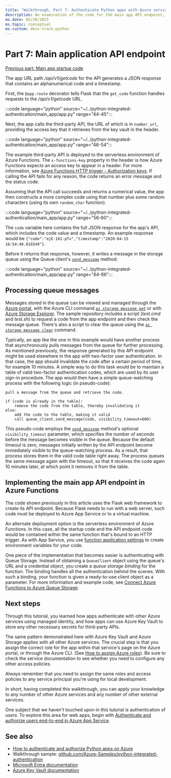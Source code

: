 ```yaml
---
title: "Walkthrough, Part 7: Authenticate Python apps with Azure services"
description: An examination of the code for the main app API endpoint, which uses the third-party API endpoint and writes a message to Azure Queue Storage.
ms.date: 05/28/2025
ms.topic: conceptual
ms.custom: devx-track-python
---
```


# Part 7: Main application API endpoint

[Previous part: Main app startup code](walkthrough-tutorial-authentication-06.md)

The app URL path */api/v1/getcode* for the API generates a JSON response that contains an alphanumerical code and a timestamp.

First, the `@app.route` decorator tells Flask that the `get_code` function handles requests to the */api/v1/getcode* URL.

:::code language="python" source="~/../python-integrated-authentication/main_app/app.py" range="44-45":::

Next, the app calls the third-party API, the URL of which is in `number_url`, providing the access key that it retrieves from the key vault in the header.

:::code language="python" source="~/../python-integrated-authentication/main_app/app.py" range="46-54":::

The example third-party API is deployed to the serverless environment of Azure Functions. The `x-functions-key` property in the header is how Azure Functions expects an access key to appear in a header. For more information, see [Azure Functions HTTP trigger - Authorization keys](/azure/azure-functions/functions-bindings-http-webhook-trigger?tabs=csharp#authorization-keys). If calling the API fails for any reason, the code returns an error message and the status code.

Assuming that the API call succeeds and returns a numerical value, the app then constructs a more complex code using that number plus some random characters (using its own `random_char` function).

:::code language="python" source="~/../python-integrated-authentication/main_app/app.py" range="56-60":::

The `code` variable here contains the full JSON response for the app's API, which includes the code value and a timestamp. An example response would be `{"code":"ojE-161-pTv","timestamp":"2020-04-15 16:54:48.816549"}`.

Before it returns that response, however, it writes a message in the storage queue using the Queue client's [`send_message`](/python/api/azure-storage-queue/azure.storage.queue.queueclient#send-message-content----kwargs-) method:

:::code language="python" source="~/../python-integrated-authentication/main_app/app.py" range="64-66":::

## Processing queue messages

Messages stored in the queue can be viewed and managed through the [Azure portal](/azure/storage/queues/storage-quickstart-queues-portal#view-message-properties), with the Azure CLI command [`az storage message get`](/cli/azure/storage/message#az-storage-message-get) or with [Azure Storage Explorer](https://azure.microsoft.com/features/storage-explorer/). The sample repository includes a script (*test.cmd* and *test.sh*) to request a code from the app endpoint and then check the message queue. There's also a script to clear the queue using the [`az storage message clear`](/cli/azure/storage/message#az-storage-message-clear) command.

Typically, an app like the one in this example would have another process that asynchronously pulls messages from the queue for further processing. As mentioned previously, the response generated by this API endpoint might be used elsewhere in the app with two-factor user authentication. In that case, the app should invalidate the code after a certain period of time, for example 10 minutes. A simple way to do this task would be to maintain a table of valid two-factor authentication codes, which are used by its user sign-in procedure. The app would then have a simple queue-watching process with the following logic (in pseudo-code):

```pseudo
pull a message from the queue and retrieve the code.

if (code is already in the table):
    remove the code from the table, thereby invalidating it
else:
    add the code to the table, making it valid
    call queue_client.send_message(code, visibility_timeout=600)
```

This pseudo-code employs the [`send_message`](/python/api/azure-storage-queue/azure.storage.queue.queueclient#send-message-content----kwargs-) method's optional `visibility_timeout` parameter, which specifies the number of seconds before the message becomes visible in the queue. Because the default timeout is zero, messages initially written by the API endpoint become immediately visible to the queue-watching process. As a result, that process stores them in the valid code table right away. The process queues the same message again with the timeout, so that it receives the code again 10 minutes later, at which point it removes it from the table.

## Implementing the main app API endpoint in Azure Functions

The code shown previously in this article uses the Flask web framework to create its API endpoint. Because Flask needs to run with a web server, such code must be deployed to Azure App Service or to a virtual machine.

An alternate deployment option is the serverless environment of Azure Functions. In this case, all the startup code and the API endpoint code would be contained within the same function that's bound to an HTTP trigger. As with App Service, you use [function application settings](/azure/azure-functions/functions-how-to-use-azure-function-app-settings#settings) to create environment variables for your code.

One piece of the implementation that becomes easier is authenticating with Queue Storage. Instead of obtaining a `QueueClient` object using the queue's URL and a credential object, you create a *queue storage binding* for the function. The binding handles all the authentication behind the scenes. With such a binding, your function is given a ready-to-use client object as a parameter. For more information and example code, see [Connect Azure Functions to Azure Queue Storage](/azure/azure-functions/functions-add-output-binding-storage-queue-cli?tabs=bash%2Cbrowser&pivots=programming-language-python).

## Next steps

Through this tutorial, you learned how apps authenticate with other Azure services using managed identity, and how apps can use Azure Key Vault to store any other necessary secrets for third-party APIs.

The same pattern demonstrated here with Azure Key Vault and Azure Storage applies with all other Azure services. The crucial step is that you assign the correct role for the app within that service's page on the Azure portal, or through the Azure CLI. (See [How to assign Azure roles](/azure/role-based-access-control/role-assignments-steps)). Be sure to check the service documentation to see whether you need to configure any other access policies.

Always remember that you need to assign the same roles and access policies to any service principal you're using for local development.

In short, having completed this walkthrough, you can apply your knowledge to any number of other Azure services and any number of other external services.

One subject that we haven't touched upon in this tutorial is authentication of *users*. To explore this area for web apps, begin with [Authenticate and authorize users end-to-end in Azure App Service](/azure/app-service/tutorial-auth-aad?pivots=platform-linux).

## See also

- [How to authenticate and authorize Python apps on Azure](./sdk/authentication-overview.md)
- Walkthrough sample: [github.com/Azure-Samples/python-integrated-authentication](https://github.com/Azure-Samples/python-integrated-authentication)
- [Microsoft Entra documentation](/azure/active-directory)
- [Azure Key Vault documentation](/azure/key-vault)
